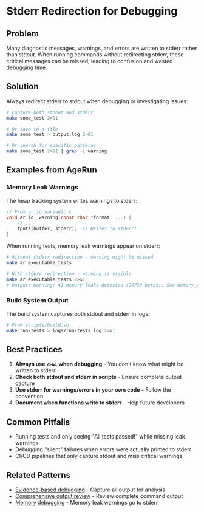 # Stderr Redirection for Debugging

## Problem

Many diagnostic messages, warnings, and errors are written to stderr rather than stdout. When running commands without redirecting stderr, these critical messages can be missed, leading to confusion and wasted debugging time.

## Solution

Always redirect stderr to stdout when debugging or investigating issues:

```bash
# Capture both stdout and stderr
make some_test 2>&1

# Or save to a file
make some_test > output.log 2>&1

# Or search for specific patterns
make some_test 2>&1 | grep -i warning
```

## Examples from AgeRun

### Memory Leak Warnings

The heap tracking system writes warnings to stderr:
```c
// From ar_io_variadic.c
void ar_io__warning(const char *format, ...) {
    // ...
    fputs(buffer, stderr);  // Writes to stderr!
}
```

When running tests, memory leak warnings appear on stderr:
```bash
# Without stderr redirection - warning might be missed
make ar_executable_tests

# With stderr redirection - warning is visible
make ar_executable_tests 2>&1
# Output: Warning: 41 memory leaks detected (20753 bytes). See memory_report_ar_executable_tests.log for details.
```

### Build System Output

The build system captures both stdout and stderr in logs:
```bash
# From scripts/build.sh
make run-tests > logs/run-tests.log 2>&1
```

## Best Practices

1. **Always use `2>&1` when debugging** - You don't know what might be written to stderr
2. **Check both stdout and stderr in scripts** - Ensure complete output capture
3. **Use stderr for warnings/errors in your own code** - Follow the convention
4. **Document when functions write to stderr** - Help future developers

## Common Pitfalls

- Running tests and only seeing "All tests passed!" while missing leak warnings
- Debugging "silent" failures when errors were actually printed to stderr
- CI/CD pipelines that only capture stdout and miss critical warnings

## Related Patterns

- [Evidence-based debugging](evidence-based-debugging.md) - Capture all output for analysis
- [Comprehensive output review](comprehensive-output-review.md) - Review complete command output
- [Memory debugging](memory-debugging-comprehensive-guide.md) - Memory leak warnings go to stderr